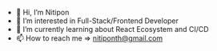 - 👋 Hi, I’m Nitipon
- 👀 I’m interested in Full-Stack/Frontend Developer
- 🌱 I’m currently learning about React Ecosystem and CI/CD
- 📫 How to reach me => nitiponth@gmail.com

<!---
nitiponth/nitiponth is a ✨ special ✨ repository because its `README.md` (this file) appears on your GitHub profile.
You can click the Preview link to take a look at your changes.
--->
